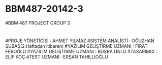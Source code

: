 # BBM487-20142-3
#BBM 487 PROJECT GROUP 3
#
#PROJE YÖNETİCİSİ                  : AHMET YILMAZ
#SİSTEM ANALİSTİ                   : OĞUZHAN SUBAŞ(2.Haftadan itibaren)
#YAZILIM GELİŞTİRME UZMANI         : FIRAT FEROĞLU
#YAZILIM GELİŞTİRME UZMANI         : BÜŞRA ÜNLÜ
#TASARIMCI                         : ELİF KOÇ
#TEST UZMANI                       : ERŞAN TAHILLIOĞLU
